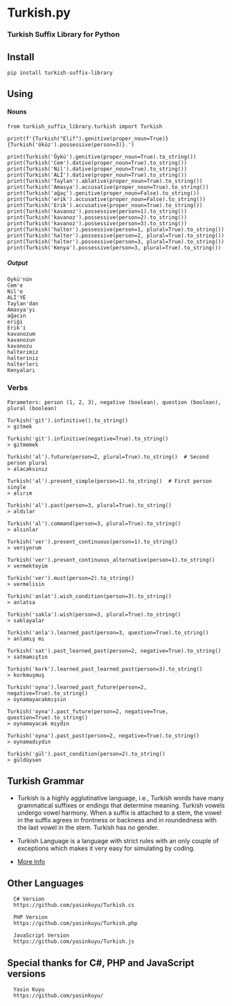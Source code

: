 Turkish.py
==========

### Turkish Suffix Library for Python

## Install 
    pip install turkish-suffix-library

## Using

#### Nouns
    from turkish_suffix_library.turkish import Turkish

    print(f'{Turkish("Elif").genitive(proper_noun=True)} {Turkish('öküz').possessive(person=3)}.')

    print(Turkish('Öykü').genitive(proper_noun=True).to_string())
    print(Turkish('Cem').dative(proper_noun=True).to_string())
    print(Turkish('Nil').dative(proper_noun=True).to_string())
    print(Turkish('ALİ').dative(proper_noun=True).to_string())
    print(Turkish('Taylan').ablative(proper_noun=True).to_string())
    print(Turkish('Amasya').accusative(proper_noun=True).to_string())
    print(Turkish('ağaç').genitive(proper_noun=False).to_string())
    print(Turkish('erik').accusative(proper_noun=False).to_string())
    print(Turkish('Erik').accusative(proper_noun=True).to_string())
    print(Turkish('kavanoz').possessive(person=1).to_string())
    print(Turkish('kavanoz').possessive(person=2).to_string())
    print(Turkish('kavanoz').possessive(person=3).to_string())
    print(Turkish('halter').possessive(person=1, plural=True).to_string())
    print(Turkish('halter').possessive(person=2, plural=True).to_string())
    print(Turkish('halter').possessive(person=3, plural=True).to_string())
    print(Turkish('Kenya').possessive(person=3, plural=True).to_string())
        
##### Output
    
    Öykü'nün 
    Cem'e 
    Nil'e 
    ALİ'YE 
    Taylan'dan 
    Amasya'yı
    ağacın
    eriği
    Erik'i
    kavanozum
    kavanozun
    kavanozu
    halterimiz
    halteriniz
    halterleri
    Kenyaları 

### Verbs
    Parameters: person (1, 2, 3), negative (boolean), question (boolean), plural (boolean)

    Turkish('git').infinitive().to_string()
    > gitmek 
    
    Turkish('git').infinitive(negative=True).to_string()
    > gitmemek

    Turkish('al').future(person=2, plural=True).to_string()  # Second person plural
    > alacaksınız

    Turkish('al').present_simple(person=1).to_string()  # First person single
    > alırım
    
    Turkish('al').past(person=3, plural=True).to_string()
    > aldılar
    
    Turkish('al').command(person=3, plural=True).to_string()
    > alsınlar
    
    Turkish('ver').present_continuous(person=1).to_string()
    > veriyorum
    
    Turkish('ver').present_continuous_alternative(person=1).to_string()
    > vermekteyim
    
    Turkish('ver').must(person=2).to_string()
    > vermelisin
    
    Turkish('anlat').wish_condition(person=3).to_string()
    > anlatsa
    
    Turkish('sakla').wish(person=3, plural=True).to_string()
    > saklayalar
    
    Turkish('anla').learned_past(person=3, question=True).to_string()
    > anlamış mı
    
    Turkish('sat').past_learned_past(person=2, negative=True).to_string()
    > satmamıştın
    
    Turkish('kork').learned_past_learned_past(person=3).to_string()
    > korkmuşmuş
    
    Turkish('oyna').learned_past_future(person=2, negative=True).to_string()
    > oynamayacakmışsın
    
    Turkish('oyna').past_future(person=2, negative=True, question=True).to_string()
    > oynamayacak mıydın
    
    Turkish('oyna').past_past(person=2, negative=True).to_string()
    > oynamadıydın
    
    Turkish('gül').past_condition(person=2).to_string()
    > güldüysen

## Turkish Grammar
 * Turkish is a highly agglutinative language, i.e., Turkish words have many 
   grammatical suffixes or endings that determine meaning. Turkish vowels 
   undergo vowel harmony. When a suffix is attached to a stem, the vowel in 
   the suffix agrees in frontness or backness and in roundedness with the last 
   vowel in the stem. Turkish has no gender.

 * Turkish Language is a language with strict rules with an only couple of 
   exceptions which makes it very easy for simulating by coding.

 * [More Info](http://en.wikipedia.org/wiki/Turkish_grammar)

## Other Languages 
      C# Version
      https://github.com/yasinkuyu/Turkish.cs
      
      PHP Version
      https://github.com/yasinkuyu/Turkish.php
      
      JavaScript Version
      https://github.com/yasinkuyu/Turkish.js


## Special thanks for C#, PHP and JavaScript versions
      Yasin Kuyu
      https://github.com/yasinkuyu/